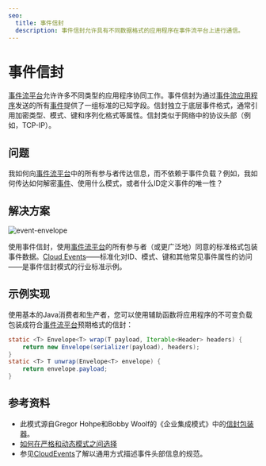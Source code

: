 ```yaml
---
seo:
  title: 事件信封
  description: 事件信封允许具有不同数据格式的应用程序在事件流平台上进行通信。
---
```


# 事件信封
[事件流平台](../event-stream/event-streaming-platform.md)允许许多不同类型的应用程序协同工作。事件信封为通过[事件流应用程序](../event-processing/event-processing-application.md)发送的所有[事件](../event/event.md)提供了一组标准的已知字段。信封独立于底层事件格式，通常引用加密类型、模式、键和序列化格式等属性。信封类似于网络中的协议头部（例如，TCP-IP）。

## 问题
我如何向[事件流平台](../event-stream/event-streaming-platform.md)中的所有参与者传达信息，而不依赖于事件负载？例如，我如何传达如何解密[事件](../event/event.md)、使用什么模式，或者什么ID定义事件的唯一性？

## 解决方案
![event-envelope](../img/event-envelope.svg)

使用事件信封，使用[事件流平台](../event-stream/event-streaming-platform.md)的所有参与者（或更广泛地）同意的标准格式包装事件数据。[Cloud Events](https://cloudevents.io/)——标准化对ID、模式、键和其他常见事件属性的访问——是事件信封模式的行业标准示例。

## 示例实现
使用基本的Java消费者和生产者，您可以使用辅助函数将应用程序的不可变负载包装成符合[事件流平台](../event-stream/event-streaming-platform.md)预期格式的信封：

```java
static <T> Envelope<T> wrap(T payload, Iterable<Header> headers) {
	return new Envelope(serializer(payload), headers);
}
static <T> T unwrap(Envelope<T> envelope) {
	return envelope.payload;
}
```

## 参考资料
* 此模式源自Gregor Hohpe和Bobby Woolf的《企业集成模式》中的[信封包装器](https://www.enterpriseintegrationpatterns.com/patterns/messaging/EnvelopeWrapper.html)。
* [如何在严格和动态模式之间选择](https://www.confluent.io/blog/spring-kafka-protobuf-part-1-event-data-modeling/)
* 参见[CloudEvents](https://cloudevents.io/)了解以通用方式描述事件头部信息的规范。
